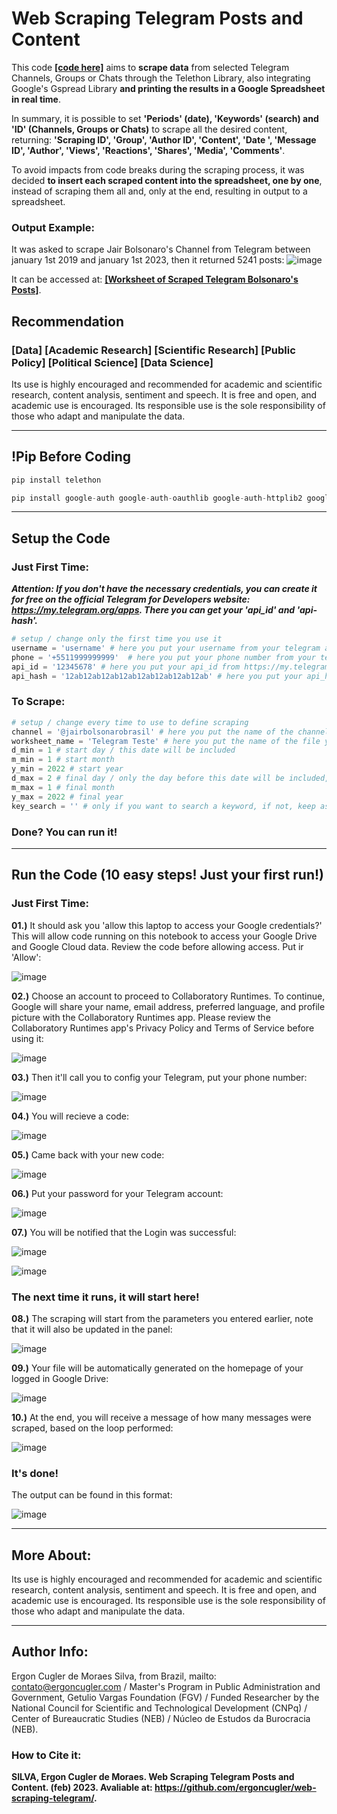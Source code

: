 # Web Scraping Telegram Posts and Content

This code **<a href="https://github.com/ergoncugler/web-scraping-telegram/blob/main/web-scraping-telegram.py">[code here]</a>** aims to **scrape data** from selected Telegram Channels, Groups or Chats through the Telethon Library, also integrating Google's Gspread Library **and printing the results in a Google Spreadsheet in real time**.

In summary, it is possible to set **'Periods' (date), 'Keywords' (search) and 'ID' (Channels, Groups or Chats)** to scrape all the desired content, returning: **'Scraping ID', 'Group', 'Author ID', 'Content', 'Date ', 'Message ID', 'Author', 'Views', 'Reactions', 'Shares', 'Media', 'Comments'**.

To avoid impacts from code breaks during the scraping process, it was decided **to insert each scraped content into the spreadsheet, one by one**, instead of scraping them all and, only at the end, resulting in output to a spreadsheet.

### Output Example:
It was asked to scrape Jair Bolsonaro's Channel from Telegram between january 1st 2019 and january 1st 2023, then it returned 5241 posts:
![image](https://user-images.githubusercontent.com/81989837/219953529-959d6f15-8f9b-4b4c-b010-91def95b73f6.png)

It can be accessed at: **<a href="https://github.com/ergoncugler/bolsonaro-telegram">[Worksheet of Scraped Telegram Bolsonaro's Posts]</a>**.

## Recommendation

### [Data] [Academic Research] [Scientific Research] [Public Policy] [Political Science] [Data Science]

Its use is highly encouraged and recommended for academic and scientific research, content analysis, sentiment and speech. It is free and open, and academic use is encouraged. Its responsible use is the sole responsibility of those who adapt and manipulate the data.

___

## !Pip Before Coding

```python
pip install telethon
```
```python
pip install google-auth google-auth-oauthlib google-auth-httplib2 google-api-python-client
```

___

## Setup the Code

### Just First Time:

***Attention: If you don't have the necessary credentials, you can create it for free on the official Telegram for Developers website: https://my.telegram.org/apps. There you can get your 'api_id' and 'api-hash'.***

```python
# setup / change only the first time you use it
username = 'username' # here you put your username from your telegram account
phone = '+5511999999999'  # here you put your phone number from your telegram account
api_id = '12345678' # here you put your api_id from https://my.telegram.org/apps
api_hash = '12ab12ab12ab12ab12ab12ab12ab12ab' # here you put your api_hash from https://my.telegram.org/apps
```

### To Scrape:

```python
# setup / change every time to use to define scraping
channel = '@jairbolsonarobrasil' # here you put the name of the channel or group that you want to scrap (ex: '@jairbolsonarobrasil' or 'https://t.me/jairbolsonarobrasil/' / not: 'https://web.telegram.org/z/#-1273465589' or '-1273465589')
worksheet_name = 'Telegram Teste' # here you put the name of the file you want as output, it will create a file on your google drive home screen
d_min = 1 # start day / this date will be included
m_min = 1 # start month
y_min = 2022 # start year
d_max = 2 # final day / only the day before this date will be included, that is, this date will not be included
m_max = 1 # final month
y_max = 2022 # final year
key_search = '' # only if you want to search a keyword, if not, keep as ''
```

### Done? You can run it!

___

## Run the Code (10 easy steps! Just your first run!)

### Just First Time:

**01.)** It should ask you 'allow this laptop to access your Google credentials?' This will allow code running on this notebook to access your Google Drive and Google Cloud data. Review the code before allowing access. Put ir 'Allow':

![image](https://user-images.githubusercontent.com/81989837/219951620-9f939108-2660-4965-8744-e8429cd867fb.png)

**02.)** Choose an account to proceed to Collaboratory Runtimes. To continue, Google will share your name, email address, preferred language, and profile picture with the Collaboratory Runtimes app. Please review the Collaboratory Runtimes app's Privacy Policy and Terms of Service before using it:

![image](https://user-images.githubusercontent.com/81989837/219951831-c2ff8a85-7076-414f-8a5a-aadd8f59ad99.jpg)

**03.)** Then it'll call you to config your Telegram, put your phone number:

![image](https://user-images.githubusercontent.com/81989837/219951933-633bbb68-3c84-4176-8af3-db9124b82c00.png)

**04.)** You will recieve a code:

![image](https://user-images.githubusercontent.com/81989837/219951979-22735a77-ed8f-4b71-a45a-52ccb851cc01.png)

**05.)** Came back with your new code:

![image](https://user-images.githubusercontent.com/81989837/219952026-dcf4e1c6-8cc8-42cc-8c11-00632c5a3623.png)

**06.)** Put your password for your Telegram account:

![image](https://user-images.githubusercontent.com/81989837/219952063-180d2fef-4ae8-4a6a-9933-653814082e76.png)

**07.)** You will be notified that the Login was successful:

![image](https://user-images.githubusercontent.com/81989837/219952102-d7724867-236b-44d0-95b0-d7db3bf6e6d1.png)

![image](https://user-images.githubusercontent.com/81989837/219952296-3f1ea6b1-8534-4422-a40c-ebf8f9aab0cb.png)

### The next time it runs, it will start here!

**08.)** The scraping will start from the parameters you entered earlier, note that it will also be updated in the panel:

![image](https://user-images.githubusercontent.com/81989837/219954277-918f0d60-6447-4fba-a39c-e6d1c8430ad3.png)

**09.)** Your file will be automatically generated on the homepage of your logged in Google Drive:

![image](https://user-images.githubusercontent.com/81989837/219953050-1733a9fd-8228-4873-92bc-168f2199f9d8.png)

**10.)** At the end, you will receive a message of how many messages were scraped, based on the loop performed:

![image](https://user-images.githubusercontent.com/81989837/219954193-90c754ad-7a18-4c91-a94f-e7dcc33b5cb9.png)

### It's done!

The output can be found in this format:

![image](https://user-images.githubusercontent.com/81989837/219954132-a164007c-b18f-4ad9-a37b-ebbdc511ad60.png)

___

## More About:

Its use is highly encouraged and recommended for academic and scientific research, content analysis, sentiment and speech. It is free and open, and academic use is encouraged. Its responsible use is the sole responsibility of those who adapt and manipulate the data.

___

## Author Info:

Ergon Cugler de Moraes Silva, from Brazil, mailto: <a href="contato@ergoncugler.com">contato@ergoncugler.com</a> / Master's Program in Public Administration and Government, Getulio Vargas Foundation (FGV) / Funded Researcher by the National Council for Scientific and Technological Development (CNPq) / Center of Bureaucratic Studies (NEB) / Núcleo de Estudos da Burocracia (NEB).

### How to Cite it:

**SILVA, Ergon Cugler de Moraes. Web Scraping Telegram Posts and Content. (feb) 2023. Avaliable at: <a>https://github.com/ergoncugler/web-scraping-telegram/<a>.**
